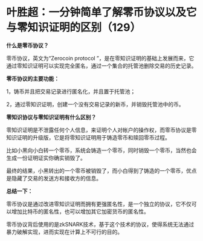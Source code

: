 # 叶胜超：一分钟简单了解零币协议以及它与零知识证明的区别（129）

**什么是零币协议？**



零币协议，英文为“Zerocoin protocol ”，是在零知识证明的基础上发展而来，它通过零知识证明可以实现完全匿名，通过一个集合的托管池删除交易的历史记录。



**零币协议的主要功能：**



1，铸币并且把交易记录进行匿名化，并且置于托管池；



2，通过零知识证明，创建一个没有交易记录的新币，并销毁托管池中的币。



**零知识协议与零知识证明有什么区别？**



零知识证明是不泄露任何个人信息，来证明个人对帐户的操作权，而零币协议是零知识证明的升级版，它是将零知识证明用于铸造零币和赎回零币过程。



比如小黑向小白转一个零币，系统会铸造一个零币，同时销毁一个零币，当然也会生成一份证明证实你确实销毁了。



最终的结果，小黑转出的一个零币被销毁了，而小白得到了铸造的一个零币，优点是隐藏了交易的发送方和接收方的信息。



**总结一下：**



零币协议是通过改进零知识证明而拥有更强匿名性，是一个独立的协议，它不仅可以增加比特币的匿名性，也可以增加其它加密货币的匿名性。



零币协议背后使用的是zkSNARK技术，基于这个技术的协议，使得系统无法通过暴力破解实现，进而实现在计算上不可行的目的。
